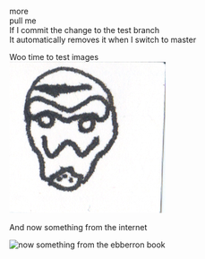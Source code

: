 more  
pull me  
If I commit the change to the test branch  
It automatically removes it when I switch to master  

Woo time to test images  
![a warforged doodle](warforged.png)

And now something from the internet

![now something from the ebberron book](http://dungeonsmaster.com/wp-content/uploads/2011/03/warforged-01.jpg)
